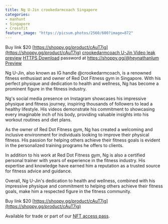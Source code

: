 ```yaml
---
title: Ng U-Jin crookedarmcoach Singapore
categories:
- manhunt
- Singapore
- Crossfit
feature_image: "https://picsum.photos/2560/600?image=872"
---
```


Buy link $20 [https://shoppy.gg/product/cAuT7jg](https://shoppy.gg/product/cAuT7jg)
[crookedarmcoach U-Jin Video leak preview](ipfs://QmX7X4shjegtjYxm8XxZkhzSykbb5KE8exGqRdSG6vGv2c/%5Bwahtoon.com%5D%20crookedarmcoach%20u-jin.zip)
[HTTPS Download](https://ipfs.io/ipfs/QmX7X4shjegtjYxm8XxZkhzSykbb5KE8exGqRdSG6vGv2c/%5Bwahtoon.com%5D%20crookedarmcoach%20u-jin.zip)
password at [https://shoppy.gg/@heynathanlum ](https://shoppy.gg/@heynathanlum)
[Preview](https://ipfs.io/ipfs/QmTMg48Bq7RJCsPzb53BHqLrgTg3e3kz6Z8rYKpFdGPFDS/)

Ng U-Jin, also known as IG handle @crookedarmcoach, is a renowned fitness enthusiast and owner of Red Dot Fitness gym in Singapore. With his perfect physique and dedication to health and wellness, Ng has become a prominent figure in the fitness industry.

Ng's social media presence on Instagram showcases his impressive physique and fitness journey, inspiring thousands of followers to lead a healthy lifestyle. His videos demonstrate his commitment to showcasing every imaginable inch of his body, providing valuable insights into his workout routines and diet plans.

As the owner of Red Dot Fitness gym, Ng has created a welcoming and inclusive environment for individuals looking to improve their physical fitness. His passion for helping others achieve their fitness goals is evident in the personalized training programs he offers to clients.

In addition to his work at Red Dot Fitness gym, Ng is also a certified personal trainer with years of experience in the fitness industry. His expertise and knowledge have earned him a reputation as a trusted source for fitness advice and guidance.

Overall, Ng U-Jin's dedication to health and wellness, combined with his impressive physique and commitment to helping others achieve their fitness goals, make him a respected figure in the fitness community.

Buy link $20 [https://shoppy.gg/product/cAuT7jg](https://shoppy.gg/product/cAuT7jg)


<!-- more -->


Available for trade or part of our [NFT access pass](https://opensea.io/collection/wahtoon-com-mdrt-lifetime).
